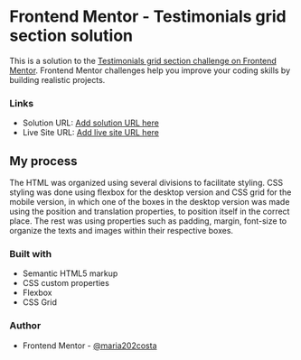 # Frontend Mentor - Testimonials grid section solution

This is a solution to the [Testimonials grid section challenge on Frontend Mentor](https://www.frontendmentor.io/challenges/testimonials-grid-section-Nnw6J7Un7). Frontend Mentor challenges help you improve your coding skills by building realistic projects.

### Links

- Solution URL: [Add solution URL here](https://your-solution-url.com)
- Live Site URL: [Add live site URL here](https://your-live-site-url.com)

## My process

The HTML was organized using several divisions to facilitate styling. CSS styling was done using flexbox for the desktop version and CSS grid for the mobile version, in which one of the boxes in the desktop version was made using the position and translation properties, to position itself in the correct place. The rest was using properties such as padding, margin, font-size to organize the texts and images within their respective boxes.

### Built with

- Semantic HTML5 markup
- CSS custom properties
- Flexbox
- CSS Grid

### Author

- Frontend Mentor - [@maria202costa](https://www.frontendmentor.io/profile/maria202costa)

